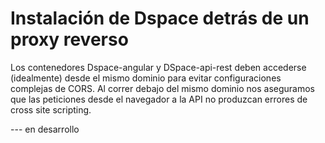 # Instalación de Dspace detrás de un proxy reverso

Los contenedores Dspace-angular y DSpace-api-rest deben accederse (idealmente) desde el mismo dominio para evitar configuraciones complejas de CORS. 
Al correr debajo del mismo dominio nos aseguramos que las peticiones desde el navegador a la API no produzcan errores de cross site scripting. 

--- en desarrollo

     